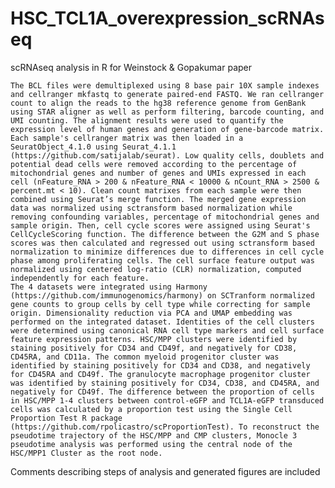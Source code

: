 # HSC_TCL1A_overexpression_scRNAseq
scRNAseq analysis in R for Weinstock &amp; Gopakumar paper

 	The BCL files were demultiplexed using 8 base pair 10X sample indexes and cellranger mkfastq to generate paired-end FASTQ. We ran cellranger count to align the reads to the hg38 reference genome from GenBank using STAR aligner as well as perform filtering, barcode counting, and UMI counting. The alignment results were used to quantify the expression level of human genes and generation of gene-barcode matrix.
 	Each sample's cellranger matrix was then loaded in a SeuratObject_4.1.0 using Seurat_4.1.1 (https://github.com/satijalab/seurat). Low quality cells, doublets and potential dead cells were removed according to the percentage of mitochondrial genes and number of genes and UMIs expressed in each cell (nFeature_RNA > 200 & nFeature_RNA < 10000 & nCount_RNA > 2500 & percent.mt < 10). Clean count matrixes from each sample were then combined using Seurat’s merge function. The merged gene expression data was normalized using sctransform based normalization while removing confounding variables, percentage of mitochondrial genes and sample origin. Then, cell cycle scores were assigned using Seurat's CellCycleScoring function. The difference between the G2M and S phase scores was then calculated and regressed out using sctransform based normalization to minimize differences due to differences in cell cycle phase among proliferating cells. The cell surface feature output was normalized using centered log-ratio (CLR) normalization, computed independently for each feature. 
 	The 4 datasets were integrated using Harmony (https://github.com/immunogenomics/harmony) on SCTranform normalized gene counts to group cells by cell type while correcting for sample origin. Dimensionality reduction via PCA and UMAP embedding was performed on the integrated dataset. Identities of the cell clusters were determined using canonical RNA cell type markers and cell surface feature expression patterns. HSC/MPP clusters were identified by staining positively for CD34 and CD49f, and negatively for CD38, CD45RA, and CD11a. The common myeloid progenitor cluster was identified by staining positively for CD34 and CD38, and negatively for CD45RA and CD49f. The granulocyte macrophage progenitor cluster was identified by staining positively for CD34, CD38, and CD45RA, and negatively for CD49f. The difference between the proportion of cells in HSC/MPP 1-4 clusters between control-eGFP and TCL1A-eGFP transduced cells was calculated by a proportion test using the Single Cell Proportion Test R package (https://github.com/rpolicastro/scProportionTest). To reconstruct the pseudotime trajectory of the HSC/MPP and CMP clusters, Monocle 3 pseudotime analysis was performed using the central node of the HSC/MPP1 Cluster as the root node.
  
Comments describing steps of analysis and generated figures are included
